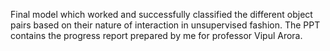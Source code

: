 Final model which worked and successfully classified the different object pairs based on their nature of interaction in unsupervised fashion.
The PPT contains the progress report prepared by me for professor Vipul Arora.
